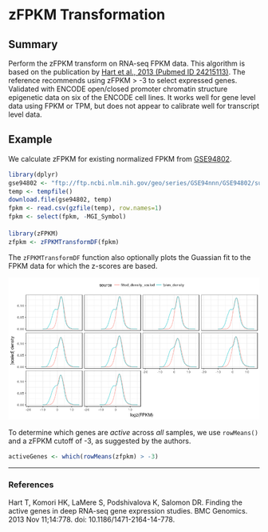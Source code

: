 # zFPKM Transformation

## Summary

Perform the zFPKM transform on RNA-seq FPKM data. This algorithm is based on the publication by [Hart et al., 2013 
(Pubmed ID 24215113)](https://www.ncbi.nlm.nih.gov/pubmed/24215113). The reference recommends using zFPKM > -3 to select 
expressed genes. Validated with ENCODE open/closed promoter chromatin structure epigenetic data on six of the ENCODE 
cell lines. It works well for gene level data using FPKM or TPM, but does not appear to calibrate well for transcript level 
data.

## Example

We calculate zFPKM for existing normalized FPKM from [GSE94802](https://www.ncbi.nlm.nih.gov/geo/query/acc.cgi?acc=GSE94802).

```r
library(dplyr)
gse94802 <- "ftp://ftp.ncbi.nlm.nih.gov/geo/series/GSE94nnn/GSE94802/suppl/GSE94802_Minkina_etal_normalized_FPKM.csv.gz"
temp <- tempfile()
download.file(gse94802, temp)
fpkm <- read.csv(gzfile(temp), row.names=1)
fpkm <- select(fpkm, -MGI_Symbol)

library(zFPKM)
zfpkm <- zFPKMTransformDF(fpkm)
```

The `zFPKMTransformDF` function also optionally  plots the Guassian fit to the FPKM data for which the z-scores are based.

![](README_plot.png)

To determine which genes are *active* across *all* samples, we use `rowMeans()` and a zFPKM cutoff of -3, as suggested
by the authors.

```r
activeGenes <- which(rowMeans(zfpkm) > -3)
```

---

### References

Hart T, Komori HK, LaMere S, Podshivalova K, Salomon DR. Finding the active genes in deep RNA-seq gene expression 
studies. BMC Genomics. 2013 Nov 11;14:778. doi: 10.1186/1471-2164-14-778.
